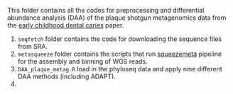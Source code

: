 This folder contains all the codes for preprocessing and differential abundance analysis (DAA) of the plaque shotgun metagenomics data from the [early childhood dental caries](https://www.ncbi.nlm.nih.gov/pmc/articles/PMC9791751/) paper.

1. `seqfetch` folder contains the code for downloading the sequence files from SRA.
2. `metasqueeze` folder contains the scripts that run [squeezemeta](https://github.com/jtamames/SqueezeMeta) pipeline for the assembly and binning of WGS reads.
3. `DAA_plaque_metag.R` load in the phyloseq data and apply nine different DAA methods (including ADAPT).
4. 